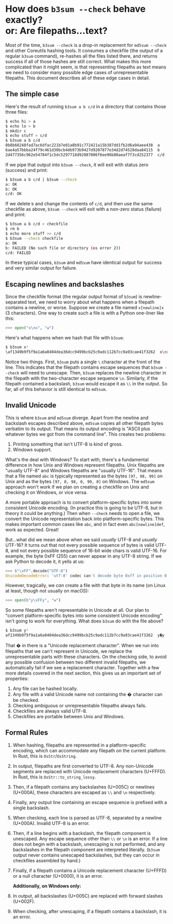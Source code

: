 # How does `b3sum --check` behave exactly?<br>or: Are filepaths...text?

Most of the time, `b3sum --check` is a drop-in replacement for `md5sum --check`
and other Coreutils hashing tools. It consumes a checkfile (the output of a
regular `b3sum` command), re-hashes all the files listed there, and returns
success if all of those hashes are still correct. What makes this more
complicated than it might seem, is that representing filepaths as text means we
need to consider many possible edge cases of unrepresentable filepaths. This
document describes all of these edge cases in detail.

## The simple case

Here's the result of running `b3sum a b c/d` in a directory that contains
those three files:

```bash
$ echo hi > a
$ echo lo > b
$ mkdir c
$ echo stuff > c/d
$ b3sum a b c/d
0b8b60248fad7ac6dfac221b7e01a8b91c772421a15b387dd1fb2d6a94aee438  a
6ae4a57bbba24f79c461d30bcb4db973b9427d9207877e34d2d74528daa84115  b
2d477356c962e54784f1c5dc5297718d92087006f6ee96b08aeaf7f3cd252377  c/d
```

If we pipe that output into `b3sum --check`, it will exit with status zero
(success) and print:

```bash
$ b3sum a b c/d | b3sum --check
a: OK
b: OK
c/d: OK
```

If we delete `b` and change the contents of `c/d`, and then use the same
checkfile as above, `b3sum --check` will exit with a non-zero status (failure)
and print:

```bash
$ b3sum a b c/d > checkfile
$ rm b
$ echo more stuff >> c/d
$ b3sum --check checkfile
a: OK
b: FAILED (No such file or directory (os error 2))
c/d: FAILED
```

In these typical cases, `b3sum` and `md5sum` have identical output for success
and very similar output for failure.

## Escaping newlines and backslashes

Since the checkfile format (the regular output format of `b3sum`) is
newline-separated text, we need to worry about what happens when a filepath
contains a newline, or worse. Suppose we create a file named `x[newline]x`
(3 characters). One way to create such a file is with a Python one-liner like
this:

```python
>>> open("x\nx", "w")
```

Here's what happens when we hash that file with `b3sum`:

```bash
$ b3sum x*
\af1349b9f5f9a1a6a0404dea36dcc9499bcb25c9adc112b7cc9a93cae41f3262  x\nx
```

Notice two things. First, `b3sum` puts a single `\` character at the front of
the line. This indicates that the filepath contains escape sequences that
`b3sum --check` will need to unescape. Then, `b3sum` replaces the newline
character in the filepath with the two-character escape sequence `\n`.
Similarly, if the filepath contained a backslash, `b3sum` would escape it as
`\\` in the output. So far, all of this behavior is still identical to
`md5sum`.

## Invalid Unicode

This is where `b3sum` and `md5sum` diverge. Apart from the newline and
backslash escapes described above, `md5sum` copies all other filepath bytes
verbatim to its output. That means its output encoding is "ASCII plus whatever
bytes we got from the command line". This creates two problems:

1. Printing something that isn't UTF-8 is kind of gross.
2. Windows support.

What's the deal with Windows? To start with, there's a fundamental difference
in how Unix and Windows represent filepaths. Unix filepaths are "usually UTF-8"
and Windows filepaths are "usually UTF-16". That means that a file named `abc`
is typically represented as the bytes `[97, 98, 99]` on Unix and as the bytes
`[97, 0, 98, 0, 99, 0]` on Windows. The `md5sum` approach won't work if we plan
on creating a checkfile on Unix and checking it on Windows, or vice versa.

A more portable approach is to convert platform-specific bytes into some
consistent Unicode encoding. (In practice this is going to be UTF-8, but in
theory it could be anything.) Then when `--check` needs to open a file, we
convert the Unicode representation back into platform-specific bytes. This
makes important common cases like `abc`, and in fact even `abc[newline]def`,
work as expected. Great!

But...what did we mean above when we said *usually* UTF-8 and *usually* UTF-16?
It turns out that not every possible sequence of bytes is valid UTF-8, and not
every possible sequence of 16-bit wide chars is valid UTF-16. For example, the
byte 0xFF (255) can never appear in any UTF-8 string. If we ask Python to
decode it, it yells at us:

```python
>>> b"\xFF".decode("UTF-8")
UnicodeDecodeError: 'utf-8' codec can't decode byte 0xff in position 0: invalid start byte
```

However, tragically, we *can* create a file with that byte in its name (on
Linux at least, though not usually on macOS):

```python
>>> open(b"y\xFFy", "w")
```

So some filepaths aren't representable in Unicode at all. Our plan to "convert
platform-specific bytes into some consistent Unicode encoding" isn't going to
work for everything. What does `b3sum` do with the file above?

```bash
$ b3sum y*
af1349b9f5f9a1a6a0404dea36dcc9499bcb25c9adc112b7cc9a93cae41f3262  y�y
```

That � in there is a "Unicode replacement character". When we run into
filepaths that we can't represent in Unicode, we replace the unrepresentable
parts with these characters. On the checking side, to avoid any possible
confusion between two different invalid filepaths, we automatically fail if we
see a replacement character. Together with a few more details covered in the
next section, this gives us an important set of properties:

1. Any file can be hashed locally.
2. Any file with a valid Unicode name not containing the � character can be
   checked.
3. Checking ambiguous or unrepresentable filepaths always fails.
4. Checkfiles are always valid UTF-8.
5. Checkfiles are portable between Unix and Windows.

## Formal Rules

1. When hashing, filepaths are represented in a platform-specific encoding,
   which can accommodate any filepath on the current platform. In Rust, this is
   `OsStr`/`OsString`.
2. In output, filepaths are first converted to UTF-8. Any non-Unicode segments
   are replaced with Unicode replacement characters (U+FFFD). In Rust, this is
   `OsStr::to_string_lossy`.
3. Then, if a filepath contains any backslashes (U+005C) or newlines (U+000A),
   these characters are escaped as `\\` and `\n` respectively.
4. Finally, any output line containing an escape sequence is prefixed with a
   single backslash.
5. When checking, each line is parsed as UTF-8, separated by a newline
   (U+000A). Invalid UTF-8 is an error.
6. Then, if a line begins with a backslash, the filepath component is
   unescaped. Any escape sequence other than `\\` or `\n` is an error. If a
   line does not begin with a backslash, unescaping is not performed, and any
   backslashes in the filepath component are interpreted literally. (`b3sum`
   output never contains unescaped backslashes, but they can occur in
   checkfiles assembled by hand.)
7. Finally, if a filepath contains a Unicode replacement character (U+FFFD) or
   a null character (U+0000), it is an error.

   **Additionally, on Windows only:**

8. In output, all backslashes (U+005C) are replaced with forward slashes
   (U+002F).
9. When checking, after unescaping, if a filepath contains a backslash, it is
   an error.
